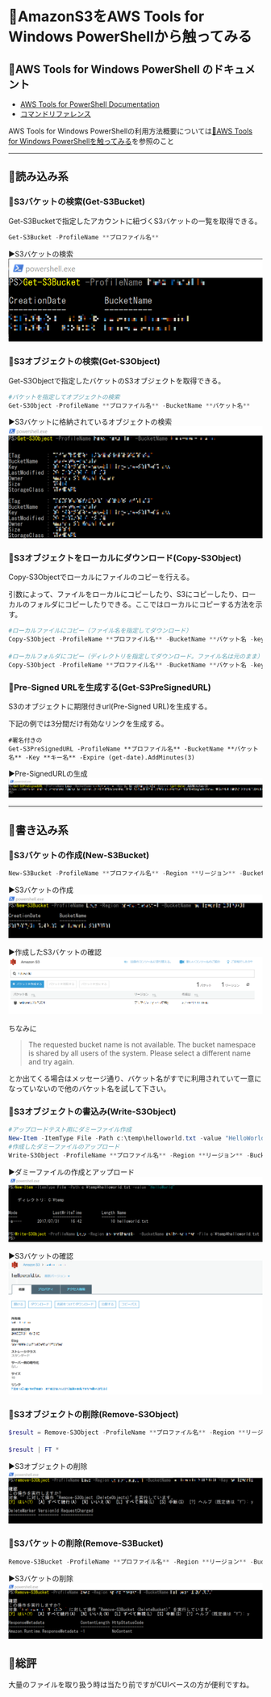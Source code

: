 # 🔰AmazonS3をAWS Tools for Windows PowerShellから触ってみる

## 🔰AWS Tools for Windows PowerShell のドキュメント

- [AWS Tools for PowerShell Documentation](https://aws.amazon.com/jp/documentation/powershell/)
- [コマンドリファレンス](http://docs.aws.amazon.com/powershell/latest/reference/Index.html)

AWS Tools for Windows PowerShellの利用方法概要については[🔰AWS Tools for Windows PowerShellを触ってみる](https://github.com/senkousya/PS_startAWSPowerShell)を参照のこと

***

## 🔰読み込み系

### 🔰S3バケットの検索(Get-S3Bucket)

Get-S3Bucketで指定したアカウントに紐づくS3バケットの一覧を取得できる。

```Powershell
Get-S3Bucket -ProfileName **プロファイル名**
```

▶S3バケットの検索  
![](image/get.s3bucket.png)

### 🔰S3オブジェクトの検索(Get-S3Object)

Get-S3Objectで指定したバケットのS3オブジェクトを取得できる。

```powershell
#バケットを指定してオブジェクトの検索
Get-S3Object -ProfileName **プロファイル名** -BucketName **バケット名**
```

▶S3バケットに格納されているオブジェクトの検索  
![](image/get.s3object.png)

### 🔰S3オブジェクトをローカルにダウンロード(Copy-S3Object)

Copy-S3Objectでローカルにファイルのコピーを行える。

引数によって、ファイルをローカルにコピーしたり、S3にコピーしたり、ローカルのフォルダにコピーしたりできる。ここではローカルにコピーする方法を示す。

```Powershell
#ローカルファイルにコピー（ファイル名を指定してダウンロード）
Copy-S3Object -ProfileName **プロファイル名** -BucketName **バケット名 -key **キー名** -LocalFile **ファイルパス**

#ローカルフォルダにコピー（ディレクトリを指定してダウンロード。ファイル名は元のまま）
Copy-S3Object -ProfileName **プロファイル名** -BucketName **バケット名 -key **キー名** -LocalFolder **ディレクトリパス**
```

### 🔰Pre-Signed URLを生成する(Get-S3PreSignedURL)

S3のオブジェクトに期限付きurl(Pre-Signed URL)を生成する。

下記の例では3分間だけ有効なリンクを生成する。

```Powreshell
#署名付きの
Get-S3PreSignedURL -ProfileName **プロファイル名** -BucketName **バケット名** -Key **キー名** -Expire (get-date).AddMinutes(3)
```

▶Pre-SignedURLの生成  
![](image/get.s3presignedurl.png)

***

## 🔰書き込み系

### 🔰S3バケットの作成(New-S3Bucket)

```Powershell
New-S3Bucket -ProfileName **プロファイル名** -Region **リージョン** -BucketName **バケット名**
```

▶S3バケットの作成  
![](image/new.s3bucket.step001.png)

▶作成したS3バケットの確認  
![](image/new.s3bucket.step002.png)

ちなみに

>The requested bucket name is not available. The bucket namespace is shared by all users of the system. Please select a different name and try again.

とか出てくる場合はメッセージ通り、バケット名がすでに利用されていて一意になっていないので他のバケット名を試して下さい。

### 🔰S3オブジェクトの書込み(Write-S3Object)

```Powershell
#アップロードテスト用にダミーファイル作成
New-Item -ItemType File -Path c:\temp\helloworld.txt -value "HelloWorld"
#作成したダミーファイルのアップロード
Write-S3Object -ProfileName **プロファイル名** -Region **リージョン** -BucketName **バケット名** -File c:\temp\helloworld.txt
```

▶ダミーファイルの作成とアップロード  
![](image/write.s3object.step001.png)

▶S3バケットの確認  
![](image/write.s3object.step002.png)

### 🔰S3オブジェクトの削除(Remove-S3Object)

```Powershell
$result = Remove-S3Object -ProfileName **プロファイル名** -Region **リージョン** -BucketName **バケット名** -Key **キー名**

$result | FT *
```

▶S3オブジェクトの削除  
![](image/remove.s3object.png)

### 🔰S3バケットの削除(Remove-S3Bucket)

```Powershell
Remove-S3Bucket -ProfileName **プロファイル名** -Region **リージョン** -BucketName **バケット名**
```

▶S3バケットの削除  
![](image/remove.s3bucket.png)

## 🔰総評

大量のファイルを取り扱う時は当たり前ですがCUIベースの方が便利ですね。
